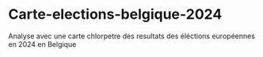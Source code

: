 # Carte-elections-belgique-2024
Analyse avec une carte chlorpetre des resultats des éléctions européennes en 2024 en Belgique
